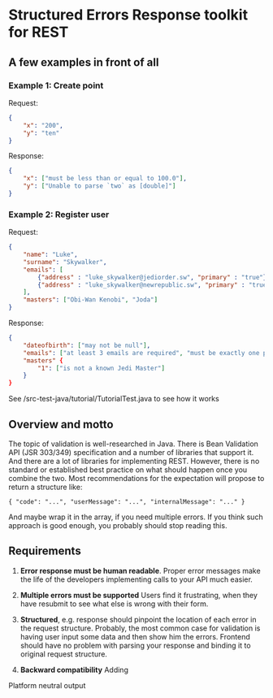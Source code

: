 
# Structured Errors Response toolkit for REST

## A few examples in front of all

### Example 1: Create point
Request:
```json
{
    "x": "200",
    "y": "ten"
}
```

Response:
```json
{
    "x": ["must be less than or equal to 100.0"],
    "y": ["Unable to parse `two` as [double]"]
}
```


### Example 2: Register user
Request:
```json
{
    "name": "Luke",
    "surname": "Skywalker",
    "emails": [
        {"address" : "luke_skywalker@jediorder.sw", "primary" : "true"}
        {"address" : "luke_skywalker@newrepublic.sw", "primary" : "true"}
    ],
    "masters": ["Obi-Wan Kenobi", "Joda"]
}
```

Response:
```json
{
    "dateofbirth": ["may not be null"],
    "emails": ["at least 3 emails are required", "must be exactly one primary email"],
    "masters" {
        "1": ["is not a known Jedi Master"]
    }
}
```

See /src-test-java/tutorial/TutorialTest.java to see how it works

## Overview and motto

The topic of validation is well-researched in Java. There is Bean Validation API (JSR 303/349) specification
and a number of libraries that support it. And there are a lot of libraries for implementing REST.
However, there is no standard or established best practice on what should happen once you combine the two.
Most recommendations for the expectation will propose to return a structure like:

    { "code": "...", "userMessage": "...", "internalMessage": "..." }

And maybe wrap it in the array, if you need multiple errors. If you think such approach is good enough, you
probably should stop reading this.

## Requirements
1. **Error response must be human readable**.
Proper error messages make the life of the developers implementing calls to your API much easier.

2. **Multiple errors must be supported**
Users find it frustrating, when they have resubmit to see what else is wrong with their form.

3. **Structured**, e.g. response should pinpoint the location of each error in the request structure.
Probably, the most common case for validation is having user input some data and then show him the errors.
Frontend should have no problem with parsing your response and binding it to original request structure.

4. **Backward compatibility**
Adding



Platform neutral output


